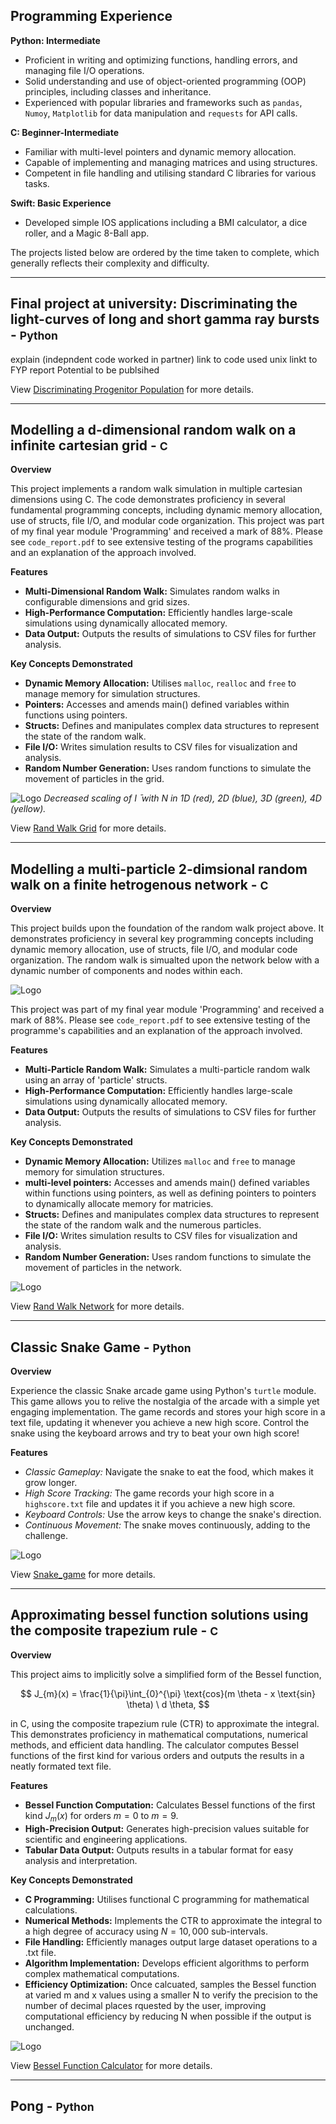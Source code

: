 ## Programming Experience

**Python: Intermediate**
- Proficient in writing and optimizing functions, handling errors, and managing file I/O operations.
- Solid understanding and use of object-oriented programming (OOP) principles, including classes and inheritance.
- Experienced with popular libraries and frameworks such as `pandas`, `Numoy`, `Matplotlib` for data manipulation and `requests` for API calls.

**C: Beginner-Intermediate**
- Familiar with multi-level pointers and dynamic memory allocation.
- Capable of implementing and managing matrices and using structures.
- Competent in file handling and utilising standard C libraries for various tasks.

**Swift: Basic Experience**
- Developed simple IOS applications including a BMI calculator, a dice roller, and a Magic 8-Ball app.

The projects listed below are ordered by the time taken to complete, which generally reflects their complexity and difficulty.

---

## Final project at university: Discriminating the light-curves of long and short gamma ray bursts - <small>Python</small>
explain (indepndent code worked in partner) 
link to code
used unix 
linkt to FYP report 
Potential to be publsihed 

View [Discriminating Progenitor Population](https://github.com/ryancoulman/Discriminating-Progenitor-Population-GRBs) for more details.

---

## Modelling a d-dimensional random walk on a infinite cartesian grid - <small>C</small>

**Overview**

This project implements a random walk simulation in multiple cartesian dimensions using C. The code demonstrates proficiency in several fundamental programming concepts, including dynamic memory allocation, use of structs, file I/O, and modular code organization.
This project was part of my final year module 'Programming' and received a mark of 88%. Please see `code_report.pdf` to see extensive testing of the programs capabilities and an explanation of the approach involved.   

**Features**

- **Multi-Dimensional Random Walk:** Simulates random walks in configurable dimensions and grid sizes.
- **High-Performance Computation:** Efficiently handles large-scale simulations using dynamically allocated memory.
- **Data Output:** Outputs the results of simulations to CSV files for further analysis.

**Key Concepts Demonstrated**

- **Dynamic Memory Allocation:** Utilises `malloc`, `realloc` and `free` to manage memory for simulation structures.
- **Pointers:** Accesses and amends main() defined variables within functions using pointers.
- **Structs:** Defines and manipulates complex data structures to represent the state of the random walk.
- **File I/O:** Writes simulation results to CSV files for visualization and analysis.
- **Random Number Generation:** Uses random functions to simulate the movement of particles in the grid.

![Logo](images/rand_walk_grid_4d.png)
*Decreased scaling of I ̄ with N in 1D (red), 2D (blue), 3D (green), 4D (yellow).*

View [Rand Walk Grid](https://github.com/ryancoulman/d-Dimensional-Random-Walk-Grid) for more details.

---

## Modelling a multi-particle 2-dimsional random walk on a finite hetrogenous network - <small>C</small>

**Overview**

This project builds upon the foundation of the random walk project above. It demonstrates proficiency in several key programming concepts including dynamic memory allocation, use of structs, file I/O, and modular code organization. The random walk is simualted upon the network below with a dynamic number of components and nodes within each. 

![Logo](images/rand_walk_network.png)

This project was part of my final year module 'Programming' and received a mark of 88%. Please see `code_report.pdf` to see extensive testing of the programme's capabilities and an explanation of the approach involved.  
 
**Features**

- **Multi-Particle Random Walk:** Simulates a multi-particle random walk using an array of 'particle' structs. 
- **High-Performance Computation:** Efficiently handles large-scale simulations using dynamically allocated memory.
- **Data Output:** Outputs the results of simulations to CSV files for further analysis.

**Key Concepts Demonstrated**

- **Dynamic Memory Allocation:** Utilizes `malloc` and `free` to manage memory for simulation structures.
- **multi-level pointers:** Accesses and amends main() defined variables within functions using pointers, as well as defining pointers to pointers to dynamically allocate memory for matricies.
- **Structs:** Defines and manipulates complex data structures to represent the state of the random walk and the numerous particles.
- **File I/O:** Writes simulation results to CSV files for visualization and analysis.
- **Random Number Generation:** Uses random functions to simulate the movement of particles in the network.

![Logo](images/rand_walk_network_A_B_var.png)

View [Rand Walk Network](https://github.com/ryancoulman/2D-Random-Walk-Network) for more details.

---

## Classic Snake Game - <small>Python</small>

**Overview**

Experience the classic Snake arcade game using Python's `turtle` module. This game allows you to relive the nostalgia of the arcade with a simple yet engaging implementation. The game records and stores your high score in a text file, updating it whenever you achieve a new high score. Control the snake using the keyboard arrows and try to beat your own high score!

**Features**

- *Classic Gameplay:* Navigate the snake to eat the food, which makes it grow longer.
- *High Score Tracking:* The game records your high score in a `highscore.txt` file and updates it if you achieve a new high score.
- *Keyboard Controls:* Use the arrow keys to change the snake's direction.
- *Continuous Movement:* The snake moves continuously, adding to the challenge.

![Logo](images/snake-game-image.png)

View [Snake_game](https://github.com/ryancoulman/Snake-Game) for more details.

---

## Approximating bessel function solutions using the composite trapezium rule - <small>C</small>

**Overview**

This project aims to implicitly solve a simplified form of the Bessel function, 

$$
J_{m}(x) = \frac{1}{\pi}\int_{0}^{\pi} \text{cos}(m \theta - x \text{sin} \theta) \ d \theta,
$$

in C, using the composite trapezium rule (CTR) to approximate the integral. This demonstrates proficiency in mathematical computations, numerical methods, and efficient data handling. The calculator computes Bessel functions of the first kind for various orders and outputs the results in a neatly formated text file.

**Features**

- **Bessel Function Computation:** Calculates Bessel functions of the first kind $J_{m}(x)$ for orders $m = 0$ to $m = 9$.
- **High-Precision Output:** Generates high-precision values suitable for scientific and engineering applications.
- **Tabular Data Output:** Outputs results in a tabular format for easy analysis and interpretation.

**Key Concepts Demonstrated**

- **C Programming:** Utilises functional C programming for mathematical calculations.
- **Numerical Methods:** Implements the CTR to approximate the integral to a high degree of accuracy using $N = 10,000$ sub-intervals.
- **File Handling:** Efficiently manages output large dataset operations to a .txt file.
- **Algorithm Implementation:** Develops efficient algorithms to perform complex mathematical computations.
- **Efficiency Optimization:** Once calcuated, samples the Bessel function at varied m and x values using a smaller N to verify the precision to the number of decimal places rquested by the user, improving computational efficiency by reducing N when possible if the output is unchanged.


![Logo](images/bessel_function_table.png)

View [Bessel Function Calculator](https://github.com/ryancoulman/CTR-Bessel-Function-Calculator) for more details.

---

## Pong - <small>Python</small>
